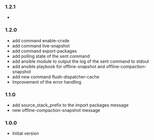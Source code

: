 ### 1.2.1
*

### 1.2.0
 * add command enable-crxde
 * add command live-snapshot
 * add command export-packages
 * add polling state of the sent command
 * add ansible module to output the log of the sent command to stdout
 * add ansible playbook for offline-snapshot and offline-compaction-snapshot
 * add new command flush-dispatcher-cache
 * Improvement of the error handling

### 1.1.0
* add source_stack_prefix to the import packages message
* new offline-compaction-snapshot message

### 1.0.0
* Initial version
